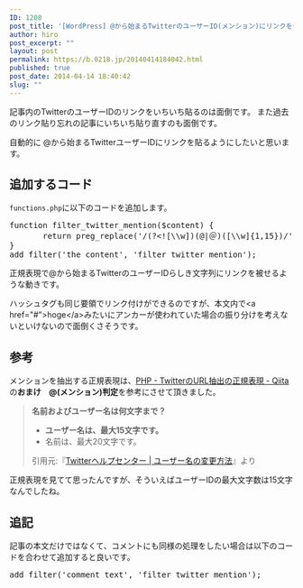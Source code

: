 ```yaml
---
ID: 1208
post_title: '[WordPress] @から始まるTwitterのユーザーID(メンション)にリンクを付ける方法'
author: hiro
post_excerpt: ""
layout: post
permalink: https://b.0218.jp/20140414184042.html
published: true
post_date: 2014-04-14 18:40:42
slug: ""
---
```

記事内のTwitterのユーザーIDのリンクをいちいち貼るのは面倒です。
また過去のリンク貼り忘れの記事にいちいち貼り直すのも面倒です。

自動的に @から始まるTwitterユーザーIDにリンクを貼るようにしたいと思います。
<!--more-->
<h2>追加するコード</h2>
<code>functions.php</code>に以下のコードを追加します。
<pre class="prettyprint linenums lang-php">function filter_twitter_mention($content) {
       return preg_replace('/(?&lt;![\\w])(@|＠)([\\w]{1,15})/', "&lt;a href=\"http://twitter.com/$2\"&gt;$1$2&lt;/a&gt;", $content);
}
add_filter('the_content', 'filter_twitter_mention');
</pre>
正規表現で@から始まるTwitterのユーザーIDらしき文字列にリンクを被せるような動きです。

ハッシュタグも同じ要領でリンク付けができるのですが、本文内で&lt;a href="#"&gt;hoge&lt;/a&gt;みたいにアンカーが使われていた場合の振り分けを考えないといけないので面倒くさそうです。
<h2>参考</h2>
メンションを抽出する正規表現は、<a href="http://qiita.com/shr_em/items/f9282becc6e431d65e25" target="_blank">PHP - TwitterのURL抽出の正規表現 - Qiita</a>の<b>おまけ　@(メンション)判定</b>を参考にさせて頂きました。
<blockquote><b>名前およびユーザー名は何文字まで？</b>
<ul>
	<li><strong>ユーザー名は、最大15文字です。</strong></li>
	<li>名前は、最大20文字です。</li>
</ul>
<footer>引用元:『<a href="https://support.twitter.com/articles/249172">Twitterヘルプセンター | ユーザー名の変更方法</a>』より</footer></blockquote>
正規表現を見てて思ったんですが、そういえばユーザーIDの最大文字数は15文字なんでしたね。
<h2>追記</h2>
記事の本文だけではなくて、コメントにも同様の処理をしたい場合は以下のコードを合わせて追加すると良いです。
<pre class="prettyprint linenums lang-php">add_filter('comment_text', 'filter_twitter_mention');</pre>
